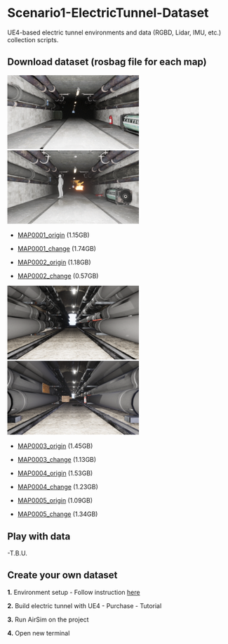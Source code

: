 # Scenario1-ElectricTunnel-Dataset
UE4-based electric tunnel environments and data (RGBD, Lidar, IMU, etc.) collection scripts.

## Download dataset (rosbag file for each map)

<p float="left">
  <img src="fig/map0001_origin.png" width="300" />
  <img src="fig/map0001_change.png" width="300" /> 
</p>

  - [MAP0001_origin](https://drive.google.com/file/d/1_pSUbwMq98T1dgtgCeEd-ToUY7fZxlgm/view?usp=sharing, "MAP0001_origin") (1.15GB) 
  - [MAP0001_change](https://drive.google.com/file/d/1ZHmWIfhTQEjOIkAnlWg6cfE8iEFbHya_/view?usp=sharing, "MAP0001_change") (1.74GB)
  
  - [MAP0002_origin](https://drive.google.com/file/d/1y0Wv-iWMhhVl3zoDcdL9bVsMwpJhg8-A/view?usp=sharing, "MAP0002_origin") (1.18GB)
  - [MAP0002_change](https://drive.google.com/file/d/1rb7YVnYf7q-Y6M_5wWIRcSswI86kJ9SD/view?usp=sharing, "MAP0002_change") (0.57GB)

<p float="left">
  <img src="fig/map0003_origin.png" width="300" />
  <img src="fig/map0003_change.png" width="300" /> 
</p>
  
  - [MAP0003_origin](https://drive.google.com/file/d/1fh94qG18Mayj5fE4xJ-gy9nhYKexIWoy/view?usp=sharing, "MAP0003_origin") (1.45GB)
  - [MAP0003_change](https://drive.google.com/file/d/1HstErqNMKtuD-67nAb3LWKUVB76LaOJ2/view?usp=sharing, "MAP0003_change") (1.13GB)
  
  - [MAP0004_origin](https://drive.google.com/file/d/13MeAWOc5WOYVn9bAFwmjGGabcR8XtDoM/view?usp=sharing, "MAP0004_origin") (1.53GB)
  - [MAP0004_change](https://drive.google.com/file/d/1KA8X0KLJCEWDFL96Yf2U5dv6-ItSGqfU/view?usp=sharing, "MAP0004_change") (1.23GB)
  
  - [MAP0005_origin](https://drive.google.com/file/d/16kT7HrnBB4p73d2xkJU1tA271j-WaMye/view?usp=sharing, "MAP0005_origin") (1.09GB)
  - [MAP0005_change](https://drive.google.com/file/d/1-9mGh5VEs36ioS13555kJw8bbg6XFNV5/view?usp=sharing, "MAP0005_change") (1.34GB)
  
## Play with data

  -T.B.U. 

## Create your own dataset

  **1.** Environment setup
    - Follow instruction [here](https://github.com/SAMMiCA/Scenario1-3D-Change-Detection/edit/main/README.md)

  **2.** Build electric tunnel with UE4
    - Purchase 
    - Tutorial
    
  **3.** Run AirSim on the project
  
  **4.** Open new terminal
